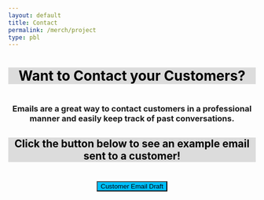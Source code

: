 ```yaml
---
layout: default
title: Contact
permalink: /merch/project
type: pbl
---
```


<h1 style="background-color:Gainsboro; text-align:center; color:black;" > Want to Contact your Customers?<h1>


<h3 style="text-align:center"> Emails are a great way to contact customers in a professional manner and easily keep track of past conversations. </h3>

<h2 style="background-color:Gainsboro; text-align:center; color:black;"> Click the button below to see an example email sent to a customer!</h2>

<h1>  </h1>

<button type="button" class="btn btn-primary" style="display:block; margin: 0 auto; background-color:DeepSkyBlue; color:black;" onclick="alert('Hello __(customer name here)__!\n \nThank you so much for your order! Please come to the student store at lunch to pick up your new swaggy merchandise!\n \nSincerely,\n__Merch Andise__(commissioner name)\nDel Norte ASB\n Merchandise Commmissioner')">
    Customer Email Draft
  </button>
